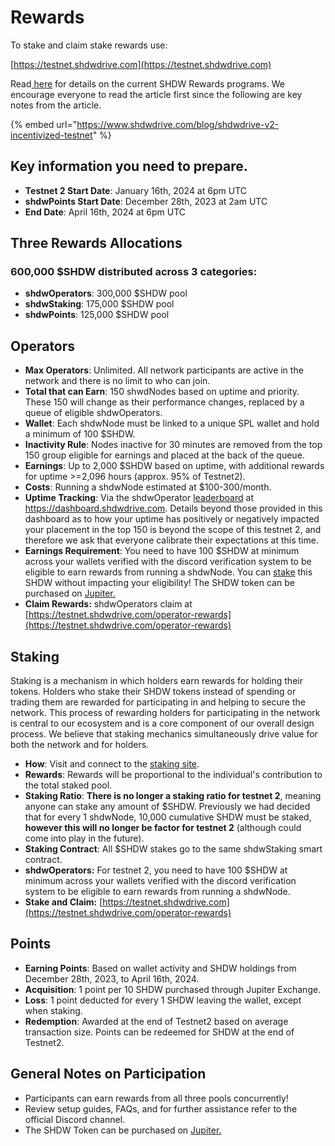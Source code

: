 # Rewards

To stake and claim stake rewards use:

[https://testnet.shdwdrive.com](https://testnet.shdwdrive.com)

Read[ here](https://www.shdwdrive.com/blog/shdwdrive-v2-incentivized-testnet) for details on the current SHDW Rewards programs. We encourage everyone to read the article first since the following are key notes from the article.

{% embed url="https://www.shdwdrive.com/blog/shdwdrive-v2-incentivized-testnet" %}

## Key information you need to prepare.

* **Testnet 2 Start Date**: January 16th, 2024 at 6pm UTC
* **shdwPoints Start Date**: December 28th, 2023 at 2am UTC
* **End Date**: April 16th, 2024 at 6pm UTC

## Three Rewards Allocations

### **600,000 $SHDW distributed across 3 categories:**

* **shdwOperators**: 300,000 $SHDW pool
* **shdwStaking**: 175,000 $SHDW pool
* **shdwPoints**: 125,000 $SHDW pool

## Operators

* **Max Operators**: Unlimited. All network participants are active in the network and there is no limit to who can join.
* **Total that can Earn**: 150 shwdNodes based on uptime and priority. These 150 will change as their performance changes, replaced by a queue of eligible shdwOperators.
* **Wallet**: Each shdwNode must be linked to a unique SPL wallet and hold a minimum of 100 $SHDW.
* **Inactivity Rule**: Nodes inactive for 30 minutes are removed from the top 150 group eligible for earnings and placed at the back of the queue.
* **Earnings**: Up to 2,000 $SHDW based on uptime, with additional rewards for uptime >=2,096 hours (approx. 95% of Testnet2).
* **Costs**: Running a shdwNode estimated at $100-300/month.
* **Uptime Tracking**: Via the shdwOperator [leaderboard](https://testnet.shdwdrive.com/status-dashboard) at https://dashboard.shdwdrive.com. Details beyond those provided in this dashboard as to how your uptime has positively or negatively impacted your placement in the top 150 is beyond the scope of this testnet 2, and therefore we ask that everyone calibrate their expectations at this time.
* **Earnings Requirement**: You need to have 100 $SHDW at minimum across your wallets verified with the discord verification system to be eligible to earn rewards from running a shdwNode. You can [stake](https://testnet.shdwdrive.com) this SHDW without impacting your eligibility! The SHDW token can be purchased on [Jupiter.](https://jup.ag/swap/USDC-SHDW)
* **Claim Rewards:** shdwOperators claim at [https://testnet.shdwdrive.com/operator-rewards](https://testnet.shdwdrive.com/operator-rewards)

## Staking

Staking is a mechanism in which holders earn rewards for holding their tokens. Holders who stake their SHDW tokens instead of spending or trading them are rewarded for participating in and helping to secure the network. This process of rewarding holders for participating in the network is central to our ecosystem and is a core component of our overall design process. We believe that staking mechanics simultaneously drive value for both the network and for holders.

* **How**: Visit and connect to the [staking site](https://testnet.shdwdrive.com).
* **Rewards**: Rewards will be proportional to the individual's contribution to the total staked pool.
* **Staking Ratio**: **There is no longer a staking ratio for testnet 2**, meaning anyone can stake any amount of $SHDW. Previously we had decided that for every 1 shdwNode, 10,000 cumulative SHDW must be staked, **however this will no longer be factor for testnet 2** (although could come into play in the future).
* **Staking Contract**: All $SHDW stakes go to the same shdwStaking smart contract.
* **shdwOperators:** For testnet 2, you need to have 100 $SHDW at minimum across your wallets verified with the discord verification system to be eligible to earn rewards from running a shdwNode.
* **Stake and Claim:** [https://testnet.shdwdrive.com](https://testnet.shdwdrive.com/operator-rewards)

## Points

* **Earning Points**: Based on wallet activity and SHDW holdings from December 28th, 2023, to April 16th, 2024.
* **Acquisition**: 1 point per 10 SHDW purchased through Jupiter Exchange.
* **Loss**: 1 point deducted for every 1 SHDW leaving the wallet, except when staking.
* **Redemption**: Awarded at the end of Testnet2 based on average transaction size. Points can be redeemed for SHDW at the end of Testnet2.

## General Notes on Participation

* Participants can earn rewards from all three pools concurrently!
* Review setup guides, FAQs, and for further assistance refer to the official Discord channel.
* The SHDW Token can be purchased on [Jupiter.](https://jup.ag/swap/USDC-SHDW)
